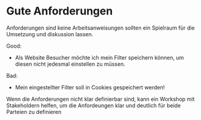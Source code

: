 # Gute Anforderungen

Anforderungen sind keine Arbeitsanweisungen sollten ein Spielraum für die Umsetzung und diskussion lassen.

Good:

- Als Website Besucher möchte ich mein Filter speichern können, um diesen nicht jedesmal einstellen zu müssen.

Bad:

- Mein eingestellter Filter soll in Cookies gespeichert werden!

Wenn die Anforderungen nicht klar definierbar sind, kann ein Workshop mit Stakeholdern helfen, um die Anfordeungen klar und deutlich für beide Parteien zu definieren